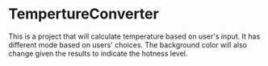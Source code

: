# TempertureConverter

This is a project that will calculate temperature based on user's input. It has different mode based on users' choices.
The background color will also change given the results to indicate the hotness level.
